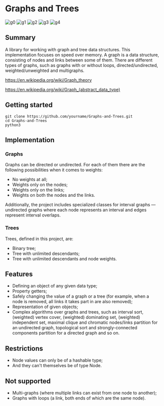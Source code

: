 # Graphs and Trees

![g0](https://github.com/user-attachments/assets/a7f6b9a5-33ec-4eb2-bcad-05bdfb0c9969)
![g1](https://github.com/user-attachments/assets/2659a505-6308-4779-b278-a0bcb2e3238f)
![g2](https://github.com/user-attachments/assets/a07deef5-ba3c-424c-b840-2515989d93fc)
![g3](https://github.com/user-attachments/assets/d14f3fbf-f71f-425f-b8e9-8d511e096322)
![g4](https://github.com/user-attachments/assets/75d2a798-0d4f-42fa-8fc8-e91ac760d7cb)

## Summary

A library for working with graph and tree data structures. This implementation focuses on speed over memory.
A graph is a data structure, consisting of nodes and links between some of them. There are different types of graphs, such as graphs with or without loops, directed/undirected, weighted/unweighted and multigraphs.

https://en.wikipedia.org/wiki/Graph_theory

https://en.wikipedia.org/wiki/Graph_(abstract_data_type)

## Getting started

```
git clone https://github.com/yourname/Graphs-and-Trees.git
cd Graphs-and-Trees
python3
```

## Implementation

### Graphs

Graphs can be directed or undirected. For each of them there are the following possibilities when it comes to weights:

- No weights at all;
- Weights only on the nodes;
- Weights only on the links;
- Weights on both the nodes and the links.

Additionally, the project includes specialized classes for interval graphs — undirected graphs where each node represents an interval and edges represent interval overlaps.

### Trees

Trees, defined in this project, are:

- Binary tree;
- Tree with unlimited descendants;
- Tree with unlimited descendants and node weights.

## Features

- Defining an object of any given data type;
- Property getters;
- Safely changing the value of a graph or a tree (for example, when a node is removed, all links it takes part in are also removed);
- Representation of given objects;
- Complex algorithms over graphs and trees, such as interval sort, (weighted) vertex cover, (weighted) dominating set, (weighted) independent set, maximal clique and chromatic nodes/links partition for an undirected graph, topological sort and strongly-connected components partition for a directed graph and so on.

## Restrictions

- Node values can only be of a hashable type;
- And they can't themselves be of type Node.

## Not supported

- Multi-graphs (where multiple links can exist from one node to another);
- Graphs with loops (a link, both ends of which are the same node).
